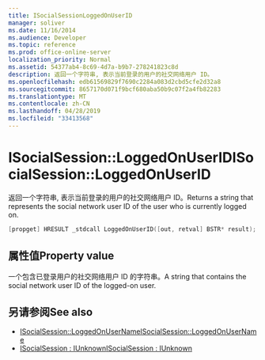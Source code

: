 ```yaml
---
title: ISocialSessionLoggedOnUserID
manager: soliver
ms.date: 11/16/2014
ms.audience: Developer
ms.topic: reference
ms.prod: office-online-server
localization_priority: Normal
ms.assetid: 54377ab4-8c69-4d7a-b9b7-278241823c8d
description: 返回一个字符串, 表示当前登录的用户的社交网络用户 ID。
ms.openlocfilehash: edb61569829f7690c2284a083d2cbd5cfe2d32a8
ms.sourcegitcommit: 8657170d071f9bcf680aba50b9c07f2a4fb82283
ms.translationtype: MT
ms.contentlocale: zh-CN
ms.lasthandoff: 04/28/2019
ms.locfileid: "33413568"
---
```

# <a name="isocialsessionloggedonuserid"></a><span data-ttu-id="1c6c9-103">ISocialSession::LoggedOnUserID</span><span class="sxs-lookup"><span data-stu-id="1c6c9-103">ISocialSession::LoggedOnUserID</span></span>

<span data-ttu-id="1c6c9-104">返回一个字符串, 表示当前登录的用户的社交网络用户 ID。</span><span class="sxs-lookup"><span data-stu-id="1c6c9-104">Returns a string that represents the social network user ID of the user who is currently logged on.</span></span> 
  
```cpp
[propget] HRESULT _stdcall LoggedOnUserID([out, retval] BSTR* result);
```

## <a name="property-value"></a><span data-ttu-id="1c6c9-105">属性值</span><span class="sxs-lookup"><span data-stu-id="1c6c9-105">Property value</span></span>

<span data-ttu-id="1c6c9-106">一个包含已登录用户的社交网络用户 ID 的字符串。</span><span class="sxs-lookup"><span data-stu-id="1c6c9-106">A string that contains the social network user ID of the logged-on user.</span></span>
  
## <a name="see-also"></a><span data-ttu-id="1c6c9-107">另请参阅</span><span class="sxs-lookup"><span data-stu-id="1c6c9-107">See also</span></span>

- [<span data-ttu-id="1c6c9-108">ISocialSession::LoggedOnUserName</span><span class="sxs-lookup"><span data-stu-id="1c6c9-108">ISocialSession::LoggedOnUserName</span></span>](isocialsession-loggedonusername.md)  
- [<span data-ttu-id="1c6c9-109">ISocialSession : IUnknown</span><span class="sxs-lookup"><span data-stu-id="1c6c9-109">ISocialSession : IUnknown</span></span>](isocialsessioniunknown.md)

